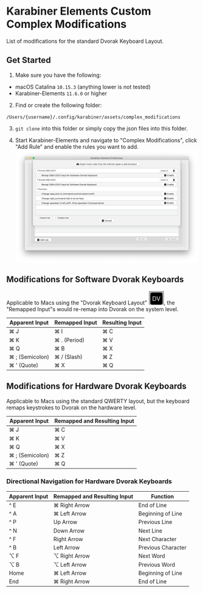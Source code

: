 # Karabiner Elements Custom Complex Modifications
List of modifications for the standard Dvorak Keyboard Layout.

## Get Started

1. Make sure you have the following:
* macOS Catalina ```10.15.3``` (anything lower is not tested)
* Karabiner-Elements ```11.6.0``` or higher

2. Find or create the following folder:
```
/Users/{username}/.config/karabiner/assets/complex_modifications
```

3. ```git clone``` into this folder or simply copy the json files into this folder.

4. Start Karabiner-Elements and navigate to "Complex Modifications", click "Add Rule" and enable the rules you want to add.
![](README_files/screenshot.png)

## Modifications for Software Dvorak Keyboards
Applicable to Macs using the "Dvorak Keyboard Layout" ![](README_files/dv_icon.png), the "Remapped Input"s would re-remap into Dvorak on the system level.

| Apparent Input | Remapped Input | Resulting Input |
|----------------|----------------|-----------------|
| ⌘ J            | ⌘ I            | ⌘ C             |
| ⌘ K            | ⌘ . (Period)   | ⌘ V             |
| ⌘ Q            | ⌘ B            | ⌘ X             |
| ⌘ ; (Semicolon)| ⌘ / (Slash)    | ⌘ Z             |
| ⌘ ' (Quote)    | ⌘ X            | ⌘ Q             |

## Modifications for Hardware Dvorak Keyboards
Applicable to Macs using the standard QWERTY layout, but the keyboard remaps keystrokes to Dvorak on the hardware level.

| Apparent Input | Remapped and Resulting Input |
|----------------|------------------------------|
| ⌘ J            | ⌘ C                           |
| ⌘ K            | ⌘ V                           |
| ⌘ Q            | ⌘ X                           |
| ⌘ ; (Semicolon)| ⌘ Z                           |
| ⌘ ' (Quote)    | ⌘ Q                           |

### Directional Navigation for Hardware Dvorak Keyboards
| Apparent Input | Remapped and Resulting Input | Function          |
|----------------|------------------------------|-------------------|
| ^ E            | ⌘ Right Arrow                | End of Line       |
| ^ A            | ⌘ Left Arrow                 | Beginning of Line |
| ^ P            | Up Arrow                     | Previous Line     |
| ^ N            | Down Arrow                   | Next Line         |
| ^ F            | Right Arrow                  | Next Character    |
| ^ B            | Left Arrow                   | Previous Character|
| ⌥ F            | ⌥ Right Arrow                | Next Word         |
| ⌥ B            | ⌥ Left Arrow                 | Previous Word     |
| Home           | ⌘ Left Arrow                 | Beginning of Line |
| End            | ⌘ Right Arrow                | End of Line       |
